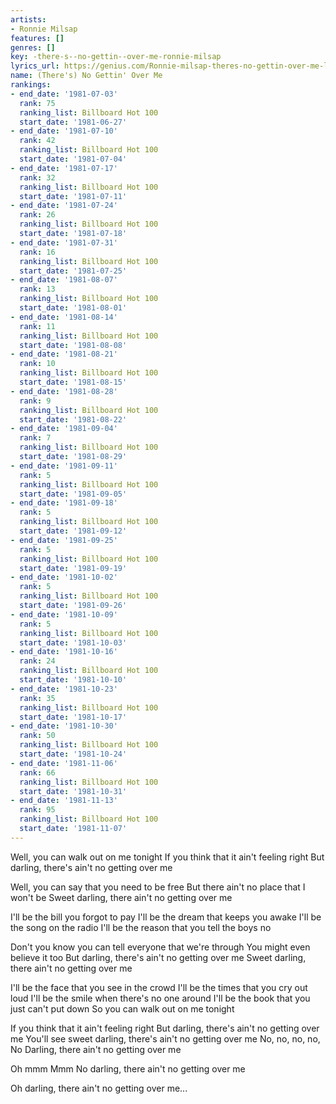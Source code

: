 ```yaml
---
artists:
- Ronnie Milsap
features: []
genres: []
key: -there-s--no-gettin--over-me-ronnie-milsap
lyrics_url: https://genius.com/Ronnie-milsap-theres-no-gettin-over-me-lyrics
name: (There's) No Gettin' Over Me
rankings:
- end_date: '1981-07-03'
  rank: 75
  ranking_list: Billboard Hot 100
  start_date: '1981-06-27'
- end_date: '1981-07-10'
  rank: 42
  ranking_list: Billboard Hot 100
  start_date: '1981-07-04'
- end_date: '1981-07-17'
  rank: 32
  ranking_list: Billboard Hot 100
  start_date: '1981-07-11'
- end_date: '1981-07-24'
  rank: 26
  ranking_list: Billboard Hot 100
  start_date: '1981-07-18'
- end_date: '1981-07-31'
  rank: 16
  ranking_list: Billboard Hot 100
  start_date: '1981-07-25'
- end_date: '1981-08-07'
  rank: 13
  ranking_list: Billboard Hot 100
  start_date: '1981-08-01'
- end_date: '1981-08-14'
  rank: 11
  ranking_list: Billboard Hot 100
  start_date: '1981-08-08'
- end_date: '1981-08-21'
  rank: 10
  ranking_list: Billboard Hot 100
  start_date: '1981-08-15'
- end_date: '1981-08-28'
  rank: 9
  ranking_list: Billboard Hot 100
  start_date: '1981-08-22'
- end_date: '1981-09-04'
  rank: 7
  ranking_list: Billboard Hot 100
  start_date: '1981-08-29'
- end_date: '1981-09-11'
  rank: 5
  ranking_list: Billboard Hot 100
  start_date: '1981-09-05'
- end_date: '1981-09-18'
  rank: 5
  ranking_list: Billboard Hot 100
  start_date: '1981-09-12'
- end_date: '1981-09-25'
  rank: 5
  ranking_list: Billboard Hot 100
  start_date: '1981-09-19'
- end_date: '1981-10-02'
  rank: 5
  ranking_list: Billboard Hot 100
  start_date: '1981-09-26'
- end_date: '1981-10-09'
  rank: 5
  ranking_list: Billboard Hot 100
  start_date: '1981-10-03'
- end_date: '1981-10-16'
  rank: 24
  ranking_list: Billboard Hot 100
  start_date: '1981-10-10'
- end_date: '1981-10-23'
  rank: 35
  ranking_list: Billboard Hot 100
  start_date: '1981-10-17'
- end_date: '1981-10-30'
  rank: 50
  ranking_list: Billboard Hot 100
  start_date: '1981-10-24'
- end_date: '1981-11-06'
  rank: 66
  ranking_list: Billboard Hot 100
  start_date: '1981-10-31'
- end_date: '1981-11-13'
  rank: 95
  ranking_list: Billboard Hot 100
  start_date: '1981-11-07'
---
```

Well, you can walk out on me tonight
If you think that it ain't feeling right
But darling, there's ain't no getting over me

Well, you can say that you need to be free
But there ain't no place that I won't be
Sweet darling, there ain't no getting over me

I'll be the bill you forgot to pay
I'll be the dream that keeps you awake
I'll be the song on the radio
I'll be the reason that you tell the boys no

Don't you know you can tell everyone that we're through
You might even believe it too
But darling, there's ain't no getting over me
Sweet darling, there ain't no getting over me

I'll be the face that you see in the crowd
I'll be the times that you cry out loud
I'll be the smile when there's no one around
I'll be the book that you just can't put down
So you can walk out on me tonight

If you think that it ain't feeling right
But darling, there's ain't no getting over me
You'll see sweet darling, there's ain't no getting over me
No, no, no, no, No Darling, there ain't no getting over me

Oh mmm
Mmm No darling, there ain't no getting over me

Oh darling, there ain't no getting over me...
